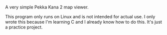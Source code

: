 A very simple Pekka Kana 2 map viewer.

This program only runs on Linux and is not intended for actual use.
I only wrote this because I'm learning C and I already know how to do this.
It's just a practice project.
